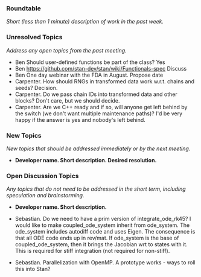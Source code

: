 ### Roundtable
_Short (less than 1 minute) description of work in the past week._

### Unresolved Topics
_Address any open topics from the past meeting._

* Ben Should user-defined functions be part of the class? Yes
* Ben https://github.com/stan-dev/stan/wiki/Functionals-spec Discuss
* Ben One day webinar with the FDA in August. Propose date
* Carpenter.  How should RNGs in transformed data work w.r.t. chains and seeds?  Decision.
* Carpenter.  Do we pass chain IDs into transformed data and other blocks?  Don't care, but we should decide.
* Carpenter.  Are we C++ ready and if so, will anyone get left behind by the switch (we don't want multiple maintenance paths)?  I'd be very happy if the answer is yes and nobody's left behind.

### New Topics
_New topics that should be addressed immediately or by the next
meeting._

* __Developer name.  Short description.  Desired resolution.__

### Open Discussion Topics
_Any topics that do not need to be addressed in the short term,
including speculation and brainstorming._

* __Developer name.  Short description.__

* Sebastian. Do we need to have a prim version of integrate_ode_rk45? I would like to make coupled_ode_system inherit from ode_system. The ode_system includes autodiff code and uses Eigen. The consequence is that all ODE code ends up in rev/mat. If ode_system is the base of coupled_ode_system, then it brings the Jacobian wrt to states with it. This is required for stiff integration (not required for non-stiff).

* Sebastian. Parallelization with OpenMP. A prototype works - ways to roll this into Stan?